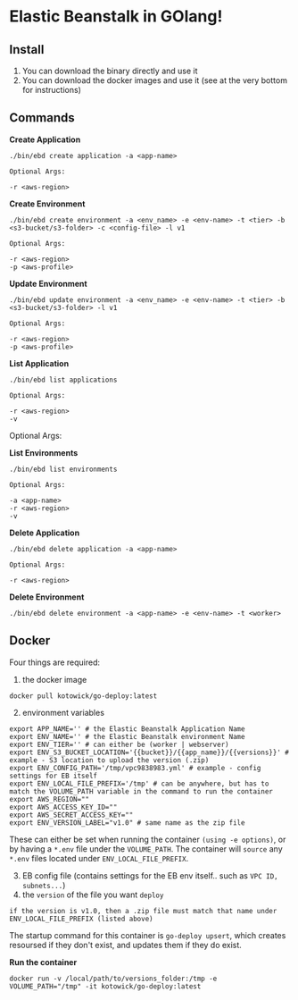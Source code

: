 # Elastic Beanstalk in GOlang!

## Install
1. You can download the binary directly and use it
2. You can download the docker images and use it (see at the very bottom for instructions)

## Commands

**Create Application**
```
./bin/ebd create application -a <app-name>

Optional Args:

-r <aws-region>
```

**Create Environment**
```
./bin/ebd create environment -a <env_name> -e <env-name> -t <tier> -b <s3-bucket/s3-folder> -c <config-file> -l v1

Optional Args:

-r <aws-region>
-p <aws-profile>
```

**Update Environment**
```
./bin/ebd update environment -a <env_name> -e <env-name> -t <tier> -b <s3-bucket/s3-folder> -l v1

Optional Args:

-r <aws-region>
-p <aws-profile>
```

**List Application**
```
./bin/ebd list applications

Optional Args:

-r <aws-region>
-v
```
Optional Args:


**List Environments**
```
./bin/ebd list environments

Optional Args:

-a <app-name>
-r <aws-region>
-v
```

**Delete Application**
```
./bin/ebd delete application -a <app-name>

Optional Args:

-r <aws-region>
```

**Delete Environment**
```
./bin/ebd delete environment -a <app-name> -e <env-name> -t <worker>
```

## Docker

Four things are required:

1. the docker image
  ```
  docker pull kotowick/go-deploy:latest
  ```
2. environment variables
  ```
  export APP_NAME='' # the Elastic Beanstalk Application Name
  export ENV_NAME='' # the Elastic Beanstalk environment Name
  export ENV_TIER='' # can either be (worker | webserver)
  export ENV_S3_BUCKET_LOCATION='{{bucket}}/{{app_name}}/{{versions}}' # example - S3 location to upload the version (.zip)
  export ENV_CONFIG_PATH='/tmp/vpc9838983.yml' # example - config settings for EB itself
  export ENV_LOCAL_FILE_PREFIX='/tmp' # can be anywhere, but has to match the VOLUME_PATH variable in the command to run the container
  export AWS_REGION=""
  export AWS_ACCESS_KEY_ID=""
  export AWS_SECRET_ACCESS_KEY=""
  export ENV_VERSION_LABEL="v1.0" # same name as the zip file
  ```
  
  These can either be set when running the container `(using -e options)`, or by having a `*.env` file under the `VOLUME_PATH`. The container will `source` any `*.env` files located under `ENV_LOCAL_FILE_PREFIX`.
 
3. EB config file (contains settings for the EB env itself.. such as `VPC ID, subnets...`)
4. the `version` of the file you want `deploy`
  ```
  if the version is v1.0, then a .zip file must match that name under ENV_LOCAL_FILE_PREFIX (listed above)
  ```

The startup command for this container is `go-deploy upsert`, which creates resoursed if they don't exist, and updates them if they do exist.

**Run the container**

`docker run -v /local/path/to/versions_folder:/tmp -e VOLUME_PATH="/tmp" -it kotowick/go-deploy:latest`

